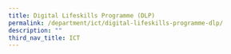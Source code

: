 ```yaml
---
title: Digital Lifeskills Programme (DLP)
permalink: /department/ict/digital-lifeskills-programme-dlp/
description: ""
third_nav_title: ICT
---
```

